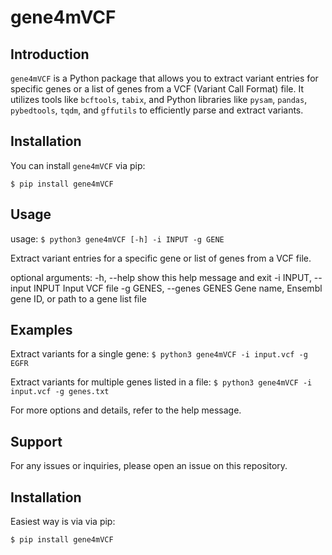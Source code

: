 # gene4mVCF

## Introduction
`gene4mVCF` is a Python package that allows you to extract variant entries for specific genes or a list of genes from a VCF (Variant Call Format) file. It utilizes tools like `bcftools`, `tabix`, and Python libraries like `pysam`, `pandas`, `pybedtools`, `tqdm`, and `gffutils` to efficiently parse and extract variants.

## Installation

You can install `gene4mVCF` via pip:

`$ pip install gene4mVCF`

## Usage
usage: `$ python3 gene4mVCF [-h] -i INPUT -g GENE`

Extract variant entries for a specific gene or list of genes from a VCF file.

optional arguments:
  -h, --help            show this help message and exit
  -i INPUT, --input INPUT
                        Input VCF file
  -g GENES, --genes GENES
                        Gene name, Ensembl gene ID, or path to a gene list file

## Examples
Extract variants for a single gene:
`$ python3 gene4mVCF -i input.vcf -g EGFR`

Extract variants for multiple genes listed in a file:
`$ python3 gene4mVCF -i input.vcf -g genes.txt`

For more options and details, refer to the help message.

## Support
For any issues or inquiries, please open an issue on this repository.

## Installation

Easiest way is via via pip:

`$ pip install gene4mVCF`



